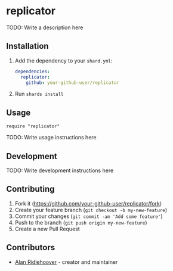 # replicator

TODO: Write a description here

## Installation

1. Add the dependency to your `shard.yml`:

   ```yaml
   dependencies:
     replicator:
       github: your-github-user/replicator
   ```

2. Run `shards install`

## Usage

```crystal
require "replicator"
```

TODO: Write usage instructions here

## Development

TODO: Write development instructions here

## Contributing

1. Fork it (<https://github.com/your-github-user/replicator/fork>)
2. Create your feature branch (`git checkout -b my-new-feature`)
3. Commit your changes (`git commit -am 'Add some feature'`)
4. Push to the branch (`git push origin my-new-feature`)
5. Create a new Pull Request

## Contributors

- [Alan Ridlehoover](https://github.com/your-github-user) - creator and maintainer
